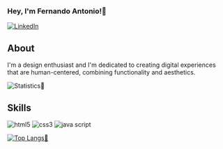 ### Hey, I'm Fernando Antonio!👋
[![LinkedIn](https://img.shields.io/badge/LinkedIn-0077B5?style=for-the-badge&logo=linkedin&logoColor=white)](https://www.linkedin.com/in/fernando-luiz-antonio-7b40221ab/)
</br>
## About
I'm a design enthusiast and I'm dedicated to creating digital experiences that are human-centered, combining functionality and aesthetics. 

![Statistics🤖](https://github-readme-stats.vercel.app/api?username=nandoantonio-git&icon_color=ffffff&show_icons=true&rank_icon=github&theme=dark&bg_color=0d1117)


## Skills
<div style="display:inline_block">
    <img align:center  alt="html5" src="https://img.shields.io/badge/HTML5-E34F26?style=for-the-badge&logo=html5&logoColor=white"/>
    <img align:center alt="css3" src="https://img.shields.io/badge/CSS3-1572B6?style=for-the-badge&logo=css3&logoColor=white"/>
    <img align:center alt="java script" src="https://img.shields.io/badge/JavaScript-323330?style=for-the-badge&logo=javascript&logoColor=F7DF1E"/>
</div>

[![Top Langs🤖](https://github-readme-stats.vercel.app/api/top-langs/?username=nandoantonio-git&theme=dark&bg_color=0d1117)](https://github.com/nandoantonio-git/github-readme-stats)

